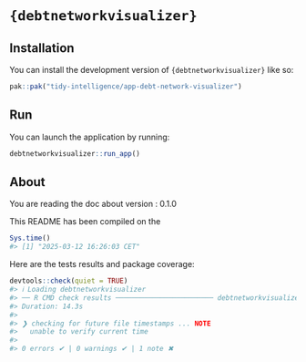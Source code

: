 
<!-- README.md is generated from README.Rmd. Please edit that file -->

# `{debtnetworkvisualizer}`

<!-- badges: start -->
<!-- badges: end -->

## Installation

You can install the development version of `{debtnetworkvisualizer}`
like so:

``` r
pak::pak("tidy-intelligence/app-debt-network-visualizer")
```

## Run

You can launch the application by running:

``` r
debtnetworkvisualizer::run_app()
```

## About

You are reading the doc about version : 0.1.0

This README has been compiled on the

``` r
Sys.time()
#> [1] "2025-03-12 16:26:03 CET"
```

Here are the tests results and package coverage:

``` r
devtools::check(quiet = TRUE)
#> ℹ Loading debtnetworkvisualizer
#> ── R CMD check results ──────────────────────── debtnetworkvisualizer 0.1.0 ────
#> Duration: 14.3s
#> 
#> ❯ checking for future file timestamps ... NOTE
#>   unable to verify current time
#> 
#> 0 errors ✔ | 0 warnings ✔ | 1 note ✖
```
